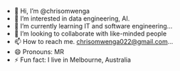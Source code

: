 - 👋 Hi, I’m @chrisomwenga
- 👀 I’m interested in data engineering, AI.
- 🌱 I’m currently learning IT and software engineering...
- 💞️ I’m looking to collaborate with like-minded people
- 📫 How to reach me. chrisomwenga022@gmail.com...
- 😄 Pronouns: MR
- ⚡ Fun fact: I live in Melbourne, Australia

<!---
chrisomwenga/chrisomwenga is a ✨ special ✨ repository because its `README.md` (this file) appears on your GitHub profile.
You can click the Preview link to take a look at your changes.
--->

